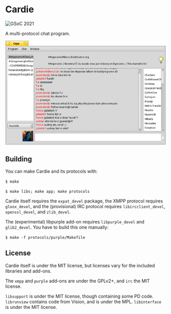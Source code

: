 # Cardie
![GSoC 2021](https://img.shields.io/badge/GSoC-2021-green.svg)

A multi-protocol chat program.

![Screenshot](data/screenshots/update-1.png)

## Building
You can make Cardie and its protocols with:

`$ make`

`$ make libs; make app; make protocols`

Cardie itself requires the `expat_devel` package, the XMPP protocol requires
`gloox_devel`, and the (provisional) IRC protocol requires `libircclient_devel`,
`openssl_devel`, and `zlib_devel`.

The (experimental) libpurple add-on requires `libpurple_devel` and
`glib2_devel`. You have to build this one manually:

`$ make -f protocols/purple/Makefile`

## License
Cardie itself is under the MIT license, but licenses vary for the included
libraries and add-ons.

The `xmpp` and `purple` add-ons are under the GPLv2+, and `irc` the MIT license.

`libsupport` is under the MIT license, though containing some PD code.
`librunview` contains code from Vision, and is under the MPL.
`libinterface` is under the MIT license.
